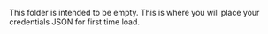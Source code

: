 This folder is intended to be empty. This is where you will place your credentials JSON for first time load.